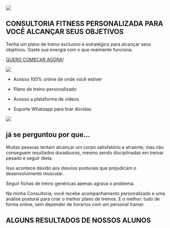 [![](https://maurocastro.com.br/wp-content/uploads/2023/07/Logo_Mauro_castro.png)](https://maurocastro.com.br/)

## CONSULTORIA FITNESS   PERSONALIZADA PARA VOCÊ ALCANÇAR SEUS OBJETIVOS

Tenha um plano de treino exclusivo e estratégico para alcançar seus objetivos. Gaste sua energia com o que realmente funciona.

[QUERO COMEÇAR AGORA!](https://maurocastro.com.br/#planos)

![](https://maurocastro.com.br/wp-content/uploads/2023/07/FOTO-MAURO-Alterar-COMPRIMIDA.webp)

- Acesso 100% online de onde você estiver

- Plano de treino personalizado

- Acesso a plataforma de vídeos

- Suporte Whatsapp para tirar dúvidas

![](https://maurocastro.com.br/wp-content/uploads/2023/07/Plataforma.webp)

## já se perguntou por que...

Muitas pessoas tentam alcançar um corpo satisfatório e atraente, mas não conseguem resultados duradouros, mesmo sendo disciplinadas em treinar pesado e seguir dieta.

Isso acontece devido aos desvios posturais que prejudicam o desenvolvimento muscular.

Seguir fichas de treino genéricas apenas agrava o problema.

Na minha Consultoria, você recebe acompanhamento personalizado e uma análise postural para criar o melhor plano de treinos. E o melhor: tudo de forma online, sem depender de horários com um personal trainer.

## ALGUNS RESULTADOS DE NOSSOS ALUNOS

![Depoimento-3](data:image/svg+xml,%3Csvg%20xmlns='http://www.w3.org/2000/svg'%20viewBox='0%200%201%201'%3E%3C/svg%3E)

![Group-11](data:image/svg+xml,%3Csvg%20xmlns='http://www.w3.org/2000/svg'%20viewBox='0%200%201%201'%3E%3C/svg%3E)

![Group-122](data:image/svg+xml,%3Csvg%20xmlns='http://www.w3.org/2000/svg'%20viewBox='0%200%201%201'%3E%3C/svg%3E)

![Depoimento-3](data:image/svg+xml,%3Csvg%20xmlns='http://www.w3.org/2000/svg'%20viewBox='0%200%201%201'%3E%3C/svg%3E)

![Group-11](data:image/svg+xml,%3Csvg%20xmlns='http://www.w3.org/2000/svg'%20viewBox='0%200%201%201'%3E%3C/svg%3E)

![Group-122](data:image/svg+xml,%3Csvg%20xmlns='http://www.w3.org/2000/svg'%20viewBox='0%200%201%201'%3E%3C/svg%3E)

![Depoimento-3](data:image/svg+xml,%3Csvg%20xmlns='http://www.w3.org/2000/svg'%20viewBox='0%200%201%201'%3E%3C/svg%3E)

![Group-11](data:image/svg+xml,%3Csvg%20xmlns='http://www.w3.org/2000/svg'%20viewBox='0%200%201%201'%3E%3C/svg%3E)

![Group-122](data:image/svg+xml,%3Csvg%20xmlns='http://www.w3.org/2000/svg'%20viewBox='0%200%201%201'%3E%3C/svg%3E)

[QUERO COMEÇAR AGORA!](https://maurocastro.com.br/#planos)

![](https://maurocastro.com.br/wp-content/uploads/2023/07/Mauro.webp)

## Como funciona   nosso processo

- Escolha o plano que melhor te atende.

- Preencha a anamnese e envie as fotos para avaliação.

- Preparação e envio do protocolo de treino personalizado.

- Acompanhamento e feedbacks.

## Minha consultoria é para você que

Deseja melhorar sua composição corporal, aumentar a massa muscular, reduzir o percentual de gordura corporal ou fortalecer áreas específicas do corpo.

Busca aumentar sua resistência cardiovascular, melhorar sua capacidade aeróbica e ter mais energia para realizar atividades diárias.

Sofre com desequilíbrios musculares, dores crônicas ou lesões frequentes, a consultoria conta com uma análise postural detalhada e exercícios específicos para corrigir esses desequilíbrios, fortalecer os músculos envolvidos e prevenir lesões futuras.

## RESULTADOS COMPROVADOS

Dailymotion Video Player

![](data:,)

Unmute

Speed 2x

Click and hold to fast-forward

Video playing

Beatriz Braga

Dailymotion Video Player

![](data:,)

Unmute

Speed 2x

Click and hold to fast-forward

Video playing

Luana Machado

[QUERO COMEÇAR AGORA!](https://maurocastro.com.br/#planos)

## ESCOLHA O MELHOR PLANO

## MENSAL

- Plano de 30 dias;
- Avaliação postural;
- Acompanhamento no Whatsapp;

## R$300,00

[QUERO ESSE PLANO](https://pay.kiwify.com.br/3DdOVPa)

## TRIMESTRAL

- 20% DE DESCONTO

- Plano de 30 dias;
- Avaliação postural;
- Acompanhamento no Whatsapp;

3x

## R$282,77

[QUERO ESSE PLANO](https://pay.kiwify.com.br/tspzg6c/)

## Semestral

- 20% DE DESCONTO

- Plano de 30 dias;
- Avaliação postural;
- Acompanhamento no Whatsapp;

6x

## R$276,81

[QUERO ESSE PLANO](https://pay.kiwify.com.br/kITIZPc)

![](https://maurocastro.com.br/wp-content/uploads/2023/07/LANDING-PAGE-MAURO-CASTRO_04.png)

## QUEM É MAURO CASTRO?

Sou Mauro Castro. Proprietário da Academia Complexo Saúde, graduado e licenciado em Educação Física e pós-graduando em Bases Fisiológicas do Treinamento Personalizado e Nutrição Esportiva.

Minha missão é sempre ir além do conhecimento técnico. É primordial entender o corpo, a mente, as necessidades e individualidades de cada ser humano.

[QUERO COMEÇAR AGORA!](https://maurocastro.com.br/#planos)

## DÚVIDAS FREQUENTES

Quais são as formas de pagamento?

Você pode realizar o pagamento através de um Cartão de Crédito, Boleto, ou Pix.

Nunca Pratiquei exercícios, posso fazer a sua consultoria?

Com certeza, o plano de treino que iremos passar para você será totalmente personalizado de acordo com seu momento atual, sem contar que você terá os vídeos para acompanhar a execução dos exercícios e nosso suporte para tirar qualquer dúvida.

Quantas fichas de treino eu vou receber

A quantidade de fichas que você irá receber não é pré-definida, pois avaliamos uma série de fatores e a individualidade de cada aluno ao realizar a mudança da ficha de treino.

Como saberei se estou executando o treino corretamente?

Quando tiver insegurança ao realizar algum exercício, poderá gravar e compartilhar em nosso WhatsApp, assim faremos a correção caso seja necessário.

Como iniciar?

Basta escolher o plano que mais faz sentido para você e realizar o pagamento, após isso já iniciamos seu processo! Te esperamos para fazer parte do time Mauro Castro!

## DÚVIDAS FREQUENTES

**Restou alguma dúvida?**

Chame-nos no WhatsApp, estamos a disposição para sanar qualquer dúvida.

[SABER MAIS PELO WHATSAPP](https://web.whatsapp.com/send?phone=5574999988202&text=Ol%C3%A1!%20Gostaria%20de%20saber%20mais%20sobre%20a%20Consultoria%20Fitness!)

![](https://maurocastro.com.br/wp-content/uploads/2023/07/logo_preta.png)

Todos os Direitos Reservados©

Como posso te ajudar?